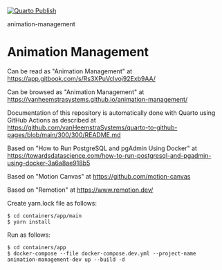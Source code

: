 [![Quarto Publish](https://github.com/vanHeemstraSystems/animation-management/actions/workflows/publish.yml/badge.svg)](https://github.com/vanHeemstraSystems/animation-management/actions/workflows/publish.yml)

animation-management
# Animation Management

Can be read as "Animation Management" at https://app.gitbook.com/s/Rs3XPuVclvoj92Exb9AA/

Can be browsed as "Animation Management" at https://vanheemstrasystems.github.io/animation-management/

Documentation of this repository is automatically done with Quarto using GitHub Actions as described at https://github.com/vanHeemstraSystems/quarto-to-github-pages/blob/main/300/300/README.md

Based on "How to Run PostgreSQL and pgAdmin Using Docker" at https://towardsdatascience.com/how-to-run-postgresql-and-pgadmin-using-docker-3a6a8ae918b5

Based on "Motion Canvas" at https://github.com/motion-canvas

Based on "Remotion" at https://www.remotion.dev/

Create yarn.lock file as follows:

```
$ cd containers/app/main
$ yarn install
```

Run as follows:

```
$ cd containers/app
$ docker-compose --file docker-compose.dev.yml --project-name animation-management-dev up --build -d
```
